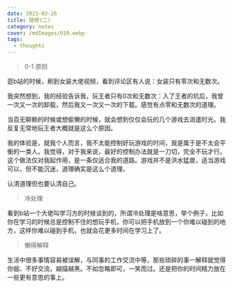 ```yaml
---
date: 2023-03-26
title: 随想(二)
category: notes
cover: /mdImages/010.webp
tags:
  - thoughts
---
```

> 0-1 原则

逛b站的时候，刷到女装大佬视频，看到评论区有人说：女装只有零次和无数次。

我突然想到，我的经验告诉我，玩王者只有0次和无数次：入了王者的坑后，我曾一次又一次的卸载，然后我又一次又一次的下载。感觉有点零和无数次的道理。

当百无聊赖的时候或想偷懒的时候，就会想到仅仅会玩的几个游戏去消遣时光。我反复无常地玩王者大概就是这么个原因。

我的体验是，就我个人而言，我不太能控制好玩游戏的时间，我是属于是不太会平衡的一类人。我觉得，对于我来说，最好的控制办法就是一刀切，完全不玩才行。这个做法仅对我起作用，是一条仅适合我的道路。游戏并不是洪水猛兽，适当游戏可以，但不能沉迷，道理确实是这么个道理。

认清道理但也要认清自己。

> 冷处理

看到b站一个大佬叫学习方的时候谈到的，所谓冷处理是啥意思，举个例子，比如你在学习的时候总是控制不住的想玩手机，你可以把手机放到一个你难以碰到的地方，这样你难以碰到手机，也就会花更多时间在学习上了。

> 懒得解释

生活中很多事情容易被误解，与同事的工作交流中等，那些琐碎的事一解释就觉得你倔、不好交流，越描越黑。不如忽略即可，一笑而过。还是把你的时间精力放在一些更有意思的事上。